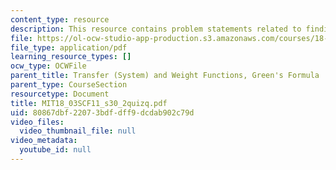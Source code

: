 ```yaml
---
content_type: resource
description: This resource contains problem statements related to finding p(D).
file: https://ol-ocw-studio-app-production.s3.amazonaws.com/courses/18-03sc-differential-equations-fall-2011/80867dbf22073bdfdff9dcdab902c79d_MIT18_03SCF11_s30_2quizq.pdf
file_type: application/pdf
learning_resource_types: []
ocw_type: OCWFile
parent_title: Transfer (System) and Weight Functions, Green's Formula
parent_type: CourseSection
resourcetype: Document
title: MIT18_03SCF11_s30_2quizq.pdf
uid: 80867dbf-2207-3bdf-dff9-dcdab902c79d
video_files:
  video_thumbnail_file: null
video_metadata:
  youtube_id: null
---
```

